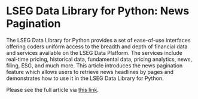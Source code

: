 # LSEG Data Library for Python: News Pagination
The LSEG Data Library for Python provides a set of ease-of-use interfaces offering coders uniform access to the breadth and depth of financial data and services available on the LSEG Data Platform. The services include real-time pricing, historical data, fundamental data, pricing analytics, news, filing, ESG, and much more. This article introduces the news pagination feature which allows users to retrieve news headlines by pages and demonstrates how to use it in the LSEG Data Library for Python. 

Please see the full article via [this link](https://developers.lseg.com/en/article-catalog/article/lseg-data-library-for-python--news-pagination).
